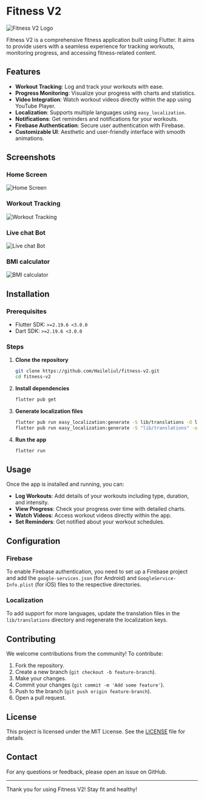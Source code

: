 # Fitness V2

![Fitness V2 Logo](assets/images/logo.jpg)

Fitness V2 is a comprehensive fitness application built using Flutter. It aims to provide users with a seamless experience for tracking workouts, monitoring progress, and accessing fitness-related content.

## Features

- **Workout Tracking**: Log and track your workouts with ease.
- **Progress Monitoring**: Visualize your progress with charts and statistics.
- **Video Integration**: Watch workout videos directly within the app using YouTube Player.
- **Localization**: Supports multiple languages using `easy_localization`.
- **Notifications**: Get reminders and notifications for your workouts.
- **Firebase Authentication**: Secure user authentication with Firebase.
- **Customizable UI**: Aesthetic and user-friendly interface with smooth animations.

## Screenshots

### Home Screen
![Home Screen](assets/images/Home.jpg)

### Workout Tracking
![Workout Tracking](assets/images/detail_page.jpg)

### Live chat Bot
![Live chat Bot](assets/images/chat_bot.jpg)

### BMI calculator
![BMI calculator](assets/images/bmi-calculater.jpg)
## Installation

### Prerequisites

- Flutter SDK: `>=2.19.6 <3.0.0`
- Dart SDK: `>=2.19.6 <3.0.0`

### Steps

1. **Clone the repository**
    ```sh
    git clone https://github.com/Haileliul/fitness-v2.git
    cd fitness-v2
    ```

2. **Install dependencies**
    ```sh
    flutter pub get
    ```

3. **Generate localization files**
    ```sh
    flutter pub run easy_localization:generate -S lib/translations -O lib/translations
    flutter pub run easy_localization:generate -S "lib/translations" -o "lib/translations/local_keys.g.dart" -f keys
    ```

4. **Run the app**
    ```sh
    flutter run
    ```

## Usage

Once the app is installed and running, you can:

- **Log Workouts**: Add details of your workouts including type, duration, and intensity.
- **View Progress**: Check your progress over time with detailed charts.
- **Watch Videos**: Access workout videos directly within the app.
- **Set Reminders**: Get notified about your workout schedules.

## Configuration

### Firebase

To enable Firebase authentication, you need to set up a Firebase project and add the `google-services.json` (for Android) and `GoogleService-Info.plist` (for iOS) files to the respective directories.

### Localization

To add support for more languages, update the translation files in the `lib/translations` directory and regenerate the localization keys.

## Contributing

We welcome contributions from the community! To contribute:

1. Fork the repository.
2. Create a new branch (`git checkout -b feature-branch`).
3. Make your changes.
4. Commit your changes (`git commit -m 'Add some feature'`).
5. Push to the branch (`git push origin feature-branch`).
6. Open a pull request.

## License

This project is licensed under the MIT License. See the [LICENSE](LICENSE) file for details.

## Contact

For any questions or feedback, please open an issue on GitHub.

---

Thank you for using Fitness V2! Stay fit and healthy!

